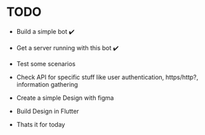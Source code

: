 # TODO

- Build a simple bot ✔️
- Get a server running with this bot ✔️
- Test some scenarios
- Check API for specific stuff like user authentication, https/http?, information gathering

- Create a simple Design with figma
- Build Design in Flutter


- Thats it for today

